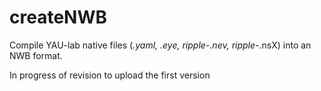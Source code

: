 # createNWB
Compile YAU-lab native files (*.yaml, *.eye, ripple-*.nev, ripple-*.nsX) into an NWB format.

In progress of revision to upload the first version
